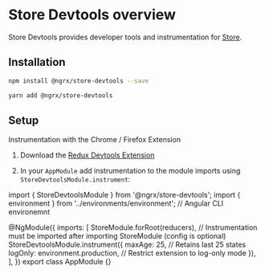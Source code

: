# Store Devtools overview

Store Devtools provides developer tools and instrumentation for [Store](guide/store).

## Installation

```sh
npm install @ngrx/store-devtools --save
```

```sh
yarn add @ngrx/store-devtools
```

## Setup

Instrumentation with the Chrome / Firefox Extension

1.  Download the [Redux Devtools Extension](https://github.com/zalmoxisus/redux-devtools-extension/)

2.  In your `AppModule` add instrumentation to the module imports using `StoreDevtoolsModule.instrument`:

<code-example header="app.module.ts">
import { StoreDevtoolsModule } from '@ngrx/store-devtools';
import { environment } from '../environments/environment'; // Angular CLI environemnt

@NgModule({
  imports: [
    StoreModule.forRoot(reducers),
    // Instrumentation must be imported after importing StoreModule (config is optional)
    StoreDevtoolsModule.instrument({
      maxAge: 25, // Retains last 25 states
      logOnly: environment.production, // Restrict extension to log-only mode
    }),
  ],
})
export class AppModule {}
</code-example>
